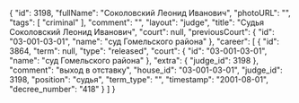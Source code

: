 {
    "id": 3198,
    "fullName": "Соколовский Леонид Иванович",
    "photoURL": "",
    "tags": [
        "criminal"
    ],
    "comment": "",
    "layout": "judge",
    "title": "Судья Соколовский Леонид Иванович",
    "court": null,
    "previousCourt": {
        "id": "03-001-03-01",
        "name": "суд Гомельского района"
    },
    "career": [
        {
            "id": 3864,
            "term": null,
            "type": "released",
            "court": {
                "id": "03-001-03-01",
                "name": "суд Гомельского района"
            },
            "extra": {
                "judge_id": 3198
            },
            "comment": "выход в отставку",
            "house_id": "03-001-03-01",
            "judge_id": 3198,
            "position": "судья",
            "term_type": "",
            "timestamp": "2001-08-01",
            "decree_number": "418"
        }
    ]
}